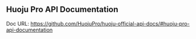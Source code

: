 Huoju Pro API Documentation
-----------------------------

Doc URL: https://github.com/HuojuPro/huoju-official-api-docs/#huoju-pro-api-documentation

